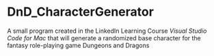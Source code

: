 # DnD_CharacterGenerator
 A small program created in the LinkedIn Learning Course _Visual Studio Code for Mac_ that will generate a randomized base character for the fantasy role-playing game Dungeons and Dragons
